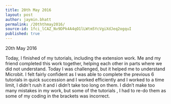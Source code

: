 ```yaml
---
title: 20th May 2016
layout: post
author: jaymin.bhatt
permalink: /20ththmay2016/
source-id: 1fci_lCAZ_Nv9DPk4A4qO1lLWtm5YcVgiXdJeq2ogquI
published: true
---
```

20th May 2016 

Today, I finished of my tutorials, including the extension work. Me and my friend completed this work together, helping each other in parts where we did not understand. Today I was challenged, but it helped me to understand Microbit. I felt fairly confident as I was able to complete the previous 6 tutorials in quick succession and I worked efficiently and I worked to a time limit, I didn't rush it and i didn’t take too long on them. I didn’t make too many mistakes in my work, but some of the tutorials , I had to re-do them as some of my coding in the brackets was incorrect. 

 

